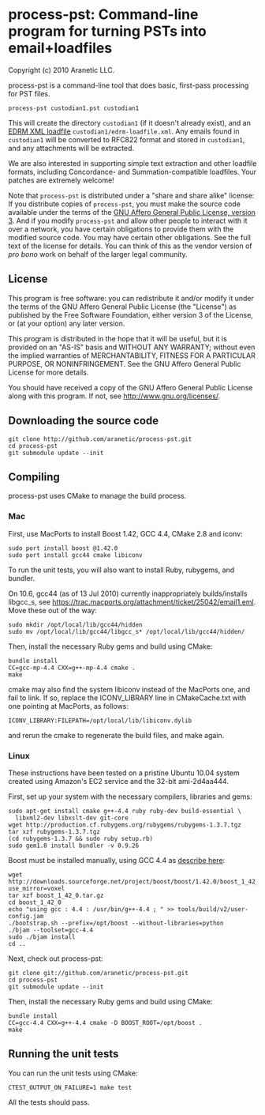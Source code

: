 # process-pst: Command-line program for turning PSTs into email+loadfiles

Copyright (c) 2010 Aranetic LLC.

process-pst is a command-line tool that does basic, first-pass processing
for PST files.

    process-pst custodian1.pst custodian1

This will create the directory `custodian1` (if it doesn't already exist),
and an [EDRM XML loadfile][1] `custodian1/edrm-loadfile.xml`.  Any emails
found in `custodian1` will be converted to RFC822 format and stored in
`custodian1`, and any attachments will be extracted.

We are also interested in supporting simple text extraction and other loadfile
formats, including Concordance- and Summation-compatible loadfiles.  Your
patches are extremely welcome!

Note that `process-pst` is distributed under a "share and share alike"
license: If you distribute copies of `process-pst`, you must make the
source code available under the terms of the [GNU Affero General Public
License, version 3][2].  And if you modify `process-pst` and allow other
people to interact with it over a network, you have certain obligations to
provide them with the modified source code.  You may have certain other
obligations.  See the full text of the license for details.  You can think
of this as the vendor version of _pro bono_ work on behalf of the larger
legal community.

[1]: http://edrm.net/2007_2008/xml.php "EDRM XML specifications"
[2]: http://www.gnu.org/licenses/agpl.html

## License

This program is free software: you can redistribute it and/or modify it
under the terms of the GNU Affero General Public License (the "License") as
published by the Free Software Foundation, either version 3 of the License,
or (at your option) any later version.

This program is distributed in the hope that it will be useful, but it is
provided on an "AS-IS" basis and WITHOUT ANY WARRANTY; without even the
implied warranties of MERCHANTABILITY, FITNESS FOR A PARTICULAR PURPOSE, OR
NONINFRINGEMENT.  See the GNU Affero General Public License for more
details.

You should have received a copy of the GNU Affero General Public License
along with this program.  If not, see <http://www.gnu.org/licenses/>.

## Downloading the source code

    git clone http://github.com/aranetic/process-pst.git
    cd process-pst
    git submodule update --init

## Compiling

process-pst uses CMake to manage the build process.

### Mac

First, use MacPorts to install Boost 1.42, GCC 4.4, CMake 2.8 and iconv:

    sudo port install boost @1.42.0
    sudo port install gcc44 cmake libiconv

To run the unit tests, you will also want to install Ruby, rubygems, and
bundler.

On 10.6, gcc44 (as of 13 Jul 2010) currently inappropriately builds/installs
libgcc_s, see https://trac.macports.org/attachment/ticket/25042/email1.eml.
Move these out of the way:

    sudo mkdir /opt/local/lib/gcc44/hidden
    sudo mv /opt/local/lib/gcc44/libgcc_s* /opt/local/lib/gcc44/hidden/

Then, install the necessary Ruby gems and build using CMake:

    bundle install
    CC=gcc-mp-4.4 CXX=g++-mp-4.4 cmake .
    make

cmake may also find the system libiconv instead of the MacPorts one, and
fail to link.  If so, replace the ICONV_LIBRARY line in CMakeCache.txt
with one pointing at MacPorts, as follows:

    ICONV_LIBRARY:FILEPATH=/opt/local/lib/libiconv.dylib

and rerun the cmake to regenerate the build files, and make again.

### Linux

These instructions have been tested on a pristine Ubuntu 10.04 system
created using Amazon's EC2 service and the 32-bit ami-2d4aa444.

First, set up your system with the necessary compilers, libraries and gems:

    sudo apt-get install cmake g++-4.4 ruby ruby-dev build-essential \
      libxml2-dev libxslt-dev git-core
    wget http://production.cf.rubygems.org/rubygems/rubygems-1.3.7.tgz
    tar xzf rubygems-1.3.7.tgz
    (cd rubygems-1.3.7 && sudo ruby setup.rb)
    sudo gem1.8 install bundler -v 0.9.26

Boost must be installed manually, using GCC 4.4 as [describe
here][boost-version]:

    wget http://downloads.sourceforge.net/project/boost/boost/1.42.0/boost_1_42_0.tar.gz?use_mirror=voxel
    tar xzf boost_1_42_0.tar.gz
    cd boost_1_42_0
    echo "using gcc : 4.4 : /usr/bin/g++-4.4 ; " >> tools/build/v2/user-config.jam
    ./bootstrap.sh --prefix=/opt/boost --without-libraries=python
    ./bjam --toolset=gcc-4.4
    sudo ./bjam install
    cd ..

[boost-version]: http://stackoverflow.com/questions/5346454/building-boost-with-different-gcc-version

Next, check out process-pst:

    git clone git://github.com/aranetic/process-pst.git
    cd process-pst
    git submodule update --init

Then, install the necessary Ruby gems and build using CMake:

    bundle install
    CC=gcc-4.4 CXX=g++-4.4 cmake -D BOOST_ROOT=/opt/boost .
    make

## Running the unit tests

You can run the unit tests using CMake:

    CTEST_OUTPUT_ON_FAILURE=1 make test

All the tests should pass.
